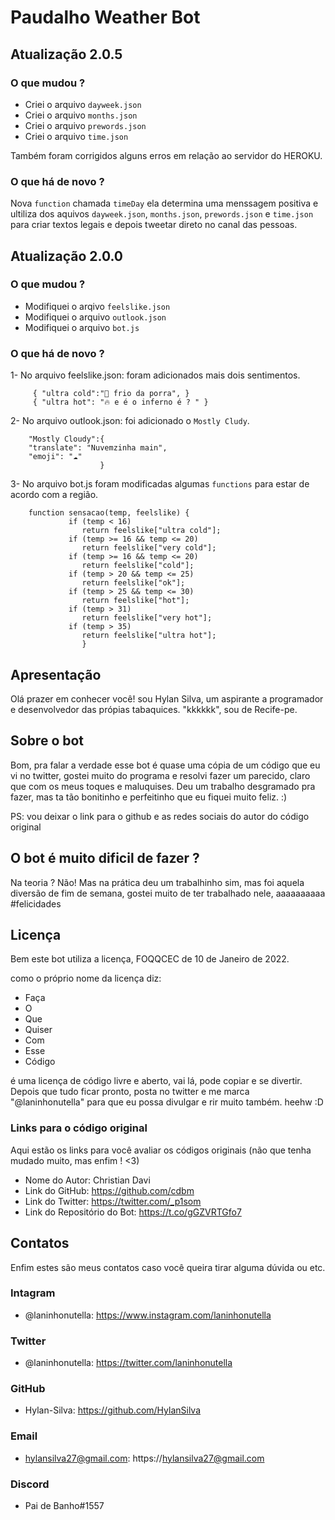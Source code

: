 # Paudalho Weather Bot

## Atualização 2.0.5

### O que mudou ?
* Criei o arquivo `dayweek.json`
* Criei o arquivo `months.json`
* Criei o arquivo `prewords.json`
* Criei o arquivo `time.json`

Também foram corrigidos alguns erros em relação ao servidor do HEROKU.

### O que há de novo ?
Nova `function` chamada `timeDay` ela determina uma menssagem positiva
e ultiliza dos aquivos `dayweek.json`, `months.json`, `prewords.json` e `time.json`
para criar textos legais e depois tweetar direto no canal das pessoas.


## Atualização 2.0.0

### O que mudou ?
* Modifiquei o arqivo `feelslike.json`
* Modifiquei o arquivo `outlook.json`
* Modifiquei o arquivo `bot.js`
### O que há de novo ?
1- No arquivo feelslike.json: foram adicionados mais dois sentimentos.

         { "ultra cold":"🥶 frio da porra", }
         { "ultra hot": "🔥 e é o inferno é ? " }

2- No arquivo outlook.json: foi adicionado o `Mostly Cludy`.

        "Mostly Cloudy":{
        "translate": "Nuvemzinha main",
        "emoji": "☁️"
                        }

3- No arquivo bot.js foram modificadas algumas `functions` para estar de acordo com a região.

        function sensacao(temp, feelslike) {
                 if (temp < 16)
                    return feelslike["ultra cold"];
                 if (temp >= 16 && temp <= 20)
                    return feelslike["very cold"];
                 if (temp >= 16 && temp <= 20)
                    return feelslike["cold"];
                 if (temp > 20 && temp <= 25)
                    return feelslike["ok"];
                 if (temp > 25 && temp <= 30)
                    return feelslike["hot"];
                 if (temp > 31)
                    return feelslike["very hot"];
                 if (temp > 35)
                    return feelslike["ultra hot"];
                    }

## Apresentação

Olá prazer em conhecer você! sou Hylan Silva, um aspirante a programador
e desenvolvedor das própias tabaquices. "kkkkkk", sou de Recife-pe.

## Sobre o bot

Bom, pra falar a verdade esse bot é quase uma cópia de um código que eu vi 
no twitter, gostei muito do programa e resolvi fazer um parecido, claro que
com os meus toques e maluquises. Deu um trabalho desgramado pra fazer, mas
ta tão bonitinho e perfeitinho que eu fiquei muito feliz. :) 

PS: vou deixar o link para o github e as redes sociais do autor do código original

## O bot é muito dificil de fazer ? 

Na teoria ? Não! Mas na prática deu um trabalhinho sim, mas foi aquela diversão
de fim de semana, gostei muito de ter trabalhado nele, aaaaaaaaaa #felicidades

## Licença

Bem este bot utiliza a licença, FOQQCEC de 10 de Janeiro de 2022.

como o próprio nome da licença diz: 
* Faça
* O
* Que 
* Quiser
* Com 
* Esse
* Código

é uma licença de código livre e aberto, vai lá, pode copiar e se divertir.
Depois que tudo ficar pronto, posta no twitter e me marca "@laninhonutella"
para que eu possa divulgar e rir muito também. heehw :D 

### Links para o código original

Aqui estão os links para você avaliar os códigos originais (não que tenha mudado muito, mas enfim ! <3)

* Nome do Autor: Christian Davi
* Link do GitHub: https://github.com/cdbm
* Link do Twitter: https://twitter.com/_p1som
* Link do Repositório do Bot: https://t.co/gGZVRTGfo7


## Contatos 

Enfim estes são meus contatos caso você queira tirar alguma dúvida ou etc.

### Intagram
* @laninhonutella: https://www.instagram.com/laninhonutella

### Twitter
* @laninhonutella: https://twitter.com/laninhonutella

### GitHub
* Hylan-Silva: https://github.com/HylanSilva

### Email
* hylansilva27@gmail.com: https://hylansilva27@gmail.com

### Discord
* Pai de Banho#1557 